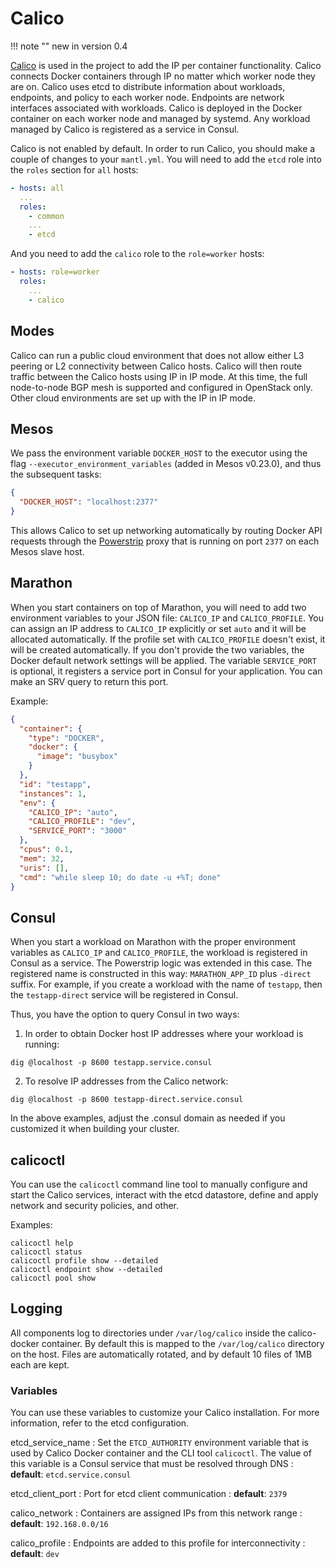 Calico
======

!!! note ""
    new in version 0.4

[Calico](https://www.projectcalico.org) is used in the project to add
the IP per container functionality. Calico connects Docker containers
through IP no matter which worker node they are on. Calico uses etcd to
distribute information about workloads, endpoints, and policy to each
worker node. Endpoints are network interfaces associated with workloads.
Calico is deployed in the Docker container on each worker node and
managed by systemd. Any workload managed by Calico is registered as a
service in Consul.

Calico is not enabled by default. In order to run Calico, you should
make a couple of changes to your `mantl.yml`. You will need to add the
`etcd` role into the `roles` section for `all` hosts:

```yaml
- hosts: all
  ...
  roles:
    - common
    ...
    - etcd
```

And you need to add the `calico` role to the `role=worker` hosts:

```yaml
- hosts: role=worker
  roles:
    ...
    - calico
```

Modes
-----

Calico can run a public cloud environment that does not allow either L3
peering or L2 connectivity between Calico hosts. Calico will then route
traffic between the Calico hosts using IP in IP mode. At this time, the
full node-to-node BGP mesh is supported and configured in OpenStack
only. Other cloud environments are set up with the IP in IP mode.

Mesos
-----

We pass the environment variable `DOCKER_HOST` to the executor using the
flag `--executor_environment_variables` (added in Mesos v0.23.0), and
thus the subsequent tasks:

```json
{
  "DOCKER_HOST": "localhost:2377"
}
```

This allows Calico to set up networking automatically by routing Docker
API requests through the
[Powerstrip](https://github.com/clusterhq/powerstrip) proxy that is
running on port `2377` on each Mesos slave host.

Marathon
--------

When you start containers on top of Marathon, you will need to add two
environment variables to your JSON file: `CALICO_IP` and
`CALICO_PROFILE`. You can assign an IP address to `CALICO_IP` explicitly
or set `auto` and it will be allocated automatically. If the profile set
with `CALICO_PROFILE` doesn't exist, it will be created automatically.
If you don't provide the two variables, the Docker default network
settings will be applied. The variable `SERVICE_PORT` is optional, it
registers a service port in Consul for your application. You can make an
SRV query to return this port.

Example:

```json
{
  "container": {
    "type": "DOCKER",
    "docker": {
      "image": "busybox"
    }
  },
  "id": "testapp",
  "instances": 1,
  "env": {
    "CALICO_IP": "auto",
    "CALICO_PROFILE": "dev",
    "SERVICE_PORT": "3000"
  },
  "cpus": 0.1,
  "mem": 32,
  "uris": [],
  "cmd": "while sleep 10; do date -u +%T; done"
}
```

Consul
------

When you start a workload on Marathon with the proper environment
variables as `CALICO_IP` and `CALICO_PROFILE`, the workload is
registered in Consul as a service. The Powerstrip logic was extended in
this case. The registered name is constructed in this way:
`MARATHON_APP_ID` plus `-direct` suffix. For example, if you create a
workload with the name of `testapp`, then the `testapp-direct` service
will be registered in Consul.

Thus, you have the option to query Consul in two ways:

1.  In order to obtain Docker host IP addresses where your workload is
    running:

```shell
dig @localhost -p 8600 testapp.service.consul
```

2.  To resolve IP addresses from the Calico network:

```shell
dig @localhost -p 8600 testapp-direct.service.consul
```

In the above examples, adjust the .consul domain as needed if you
customized it when building your cluster.

calicoctl
---------

You can use the `calicoctl` command line tool to manually configure and
start the Calico services, interact with the etcd datastore, define and
apply network and security policies, and other.

Examples:

```shell
calicoctl help
calicoctl status
calicoctl profile show --detailed
calicoctl endpoint show --detailed
calicoctl pool show
```

Logging
-------

All components log to directories under `/var/log/calico` inside the
calico-docker container. By default this is mapped to the
`/var/log/calico` directory on the host. Files are automatically
rotated, and by default 10 files of 1MB each are kept.

### Variables

You can use these variables to customize your Calico installation. For
more information, refer to the etcd configuration.

etcd\_service\_name
:    Set the `ETCD_AUTHORITY` environment variable that is used by Calico Docker container and the CLI tool `calicoctl`. The value of this variable is a Consul service that must be resolved through DNS
:    **default**: `etcd.service.consul`

etcd\_client\_port
:    Port for etcd client communication
:    **default**: `2379`

calico\_network
:    Containers are assigned IPs from this network range
:    **default**: `192.168.0.0/16`

calico\_profile
:    Endpoints are added to this profile for interconnectivity
:    **default**: `dev`
